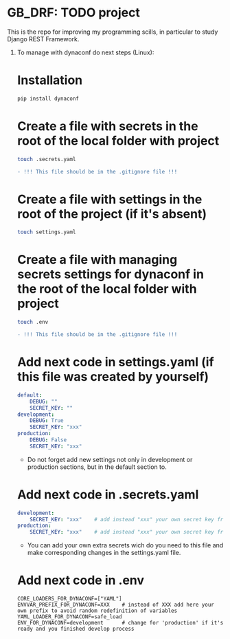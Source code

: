 # GB_DRF: TODO project
This is the repo for improving my programming scills, in particular to study Django REST Framework.

1. To manage with dynaconf do next steps (Linux):
   # Installation
     ```bash
     pip install dynaconf
     ```
   # Create a file with secrets in the root of the local folder with project
     ```bash
     touch .secrets.yaml
     ```
     ```diff
     - !!! This file should be in the .gitignore file !!!
     ```
   # Create a file with settings in the root of the project (if it's absent)
     ```bash
     touch settings.yaml
     ```
   # Create a file with managing secrets settings for dynaconf in the root of the local folder with project
     ```bash
     touch .env
     ```
     ```diff
     - !!! This file should be in the .gitignore file !!!
     ```
   # Add next code in settings.yaml (if this file was created by yourself)
     ```yaml
     default:
         DEBUG: ""
         SECRET_KEY: ""
     development:
         DEBUG: True
         SECRET_KEY: "xxx"
     production:
         DEBUG: False
         SECRET_KEY: "xxx"
     ```
     * Do not forget add new settings not only in development or production sections, but in the default section to.
   # Add next code in .secrets.yaml
     ```yaml
     development:
         SECRET_KEY: "xxx"    # add instead "xxx" your own secret key from django project settings
     production:
         SECRET_KEY: "xxx"    # add instead "xxx" your own secret key from django project settings
     ```
     * You can add your own extra secrets wich do you need to this file and make corresponding changes in the settings.yaml file.
   # Add next code in .env
     ```
     CORE_LOADERS_FOR_DYNACONF=["YAML"]
     ENVVAR_PREFIX_FOR_DYNACONF=XXX    # instead of XXX add here your own prefix to avoid random redefinition of variables
     YAML_LOADER_FOR_DYNACONF=safe_load
     ENV_FOR_DYNACONF=development      # change for 'production' if it's ready and you finished develop process
     ```

     
